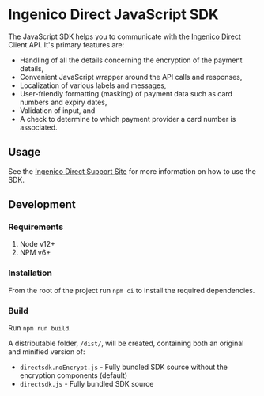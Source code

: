 # Ingenico Direct JavaScript SDK

The JavaScript SDK helps you to communicate with the [Ingenico Direct](https://support.direct.ingenico.com/) Client API. It's primary features are:

* Handling of all the details concerning the encryption of the payment details,
* Convenient JavaScript wrapper around the API calls and responses,
* Localization of various labels and messages,
* User-friendly formatting (masking) of payment data such as card numbers and expiry dates,
* Validation of input, and
* A check to determine to which payment provider a card number is associated.

## Usage

See the [Ingenico Direct Support Site](https://support.direct.ingenico.com/documentation/sdk/mobile/javascript/) for more information on how to use the SDK.

## Development

### Requirements
1. Node v12+
2. NPM v6+

### Installation

From the root of the project run `npm ci` to install the required dependencies.

### Build

Run `npm run build`.

A distributable folder, `/dist/`, will be created, containing both an original and minified version of:
- `directsdk.noEncrypt.js` - Fully bundled SDK source without the encryption components (default)
- `directsdk.js` - Fully bundled SDK source 